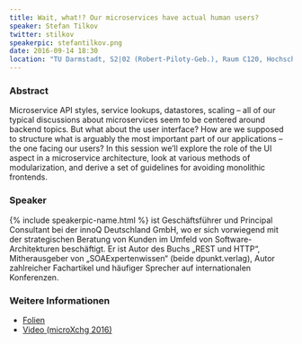```yaml
---
title: Wait, what!? Our microservices have actual human users?
speaker: Stefan Tilkov
twitter: stilkov
speakerpic: stefantilkov.png
date: 2016-09-14 18:30
location: "TU Darmstadt, S2|02 (Robert-Piloty-Geb.), Raum C120, Hochschulstr. 10, 64289 Darmstadt"
---
```


### Abstract

Microservice API styles, service lookups, datastores, scaling – all of our typical discussions about microservices seem to be centered around backend topics. But what about the user interface? How are we supposed to structure what is arguably the most important part of our applications – the one facing our users? In this session we’ll explore the role of the UI aspect in a microservice architecture, look at various methods of modularization, and derive a set of guidelines for avoiding monolithic frontends.

### Speaker

{% include speakerpic-name.html %} ist Geschäftsführer und Principal Consultant bei der innoQ Deutschland GmbH, wo er sich vorwiegend mit der strategischen Beratung von Kunden im Umfeld von Software-Architekturen beschäftigt. Er ist Autor des Buchs „REST und HTTP“, Mitherausgeber von „SOAExpertenwissen“ (beide dpunkt.verlag), Autor zahlreicher Fachartikel und häufiger Sprecher auf internationalen Konferenzen.

### Weitere Informationen

- [Folien](https://speakerdeck.com/stilkov/wait-what-our-microservices-have-actual-human-users-1)
- [Video (microXchg 2016)](https://www.youtube.com/watch?v=pU1gXA0rfwc)
